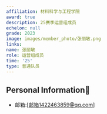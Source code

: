 ```yaml
---
affiliation: 材料科学与工程学院
award: true
description: 25赛季运营组成员
echelon: null
grade: 2023
image: images/member_photo/张丽敏.png
links:
name: 张丽敏
role: 运营组成员
time: '25'
type: 普通队员
---
```


## Personal Information👤  
- 邮箱:[邮箱1422463859@qq.com]

